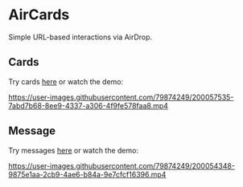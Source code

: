 # AirCards

Simple URL-based interactions via AirDrop.

## Cards

Try cards [here](https://aircards.herokuapp.com/) or watch the demo:

https://user-images.githubusercontent.com/79874249/200057535-7abd7b68-8ee9-4337-a306-4f9fe578faa8.mp4

## Message

Try messages [here](https://aircards.herokuapp.com/message/) or watch the demo:

https://user-images.githubusercontent.com/79874249/200054348-9875e1aa-2cb9-4ae6-b84a-9e7cfcf16396.mp4
